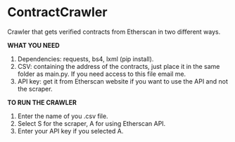 # ContractCrawler
Crawler that gets verified contracts from Etherscan in two different ways.


**WHAT YOU NEED**
1. Dependencies: requests, bs4, lxml (pip install).
2. CSV: containing the address of the contracts, just place it in the same folder as main.py. If you need access to this file email me.
3. API key: get it from Etherscan website if you want to use the API and not the scraper.


**TO RUN THE CRAWLER**
1. Enter the name of you .csv file.
2. Select S for the scraper, A for using Etherscan API.
3. Enter your API key if you selected A.


